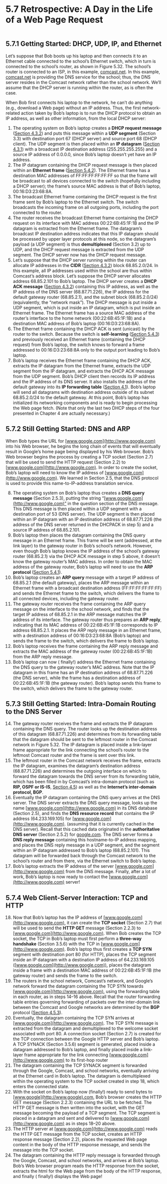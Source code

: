 # 5.7 Retrospective: A Day in the Life of a Web Page Request

<figure><img src="../.gitbook/assets/figure532.png" alt=""><figcaption></figcaption></figure>

## 5.7.1 Getting Started: DHCP, UDP, IP, and Ethernet

Let’s suppose that Bob boots up his laptop and then connects it to an Ethernet cable connected to the school’s Ethernet switch, which in turn is connected to the school’s router, as shown in Figure 5.32. The school’s router is connected to an ISP, in this example, [comcast.net](http://comcast.net). In this example, [comcast.net](http://comcast.net) is providing the DNS service for the school; thus, the DNS server resides in the Comcast network rather than the school network. We’ll assume that the DHCP server is running within the router, as is often the case.

When Bob first connects his laptop to the network, he can’t do anything (e.g., download a Web page) without an IP address. Thus, the first network-related action taken by Bob’s laptop is to run the DHCP protocol to obtain an IP address, as well as other information, from the local DHCP server:

1. The operating system on Bob’s laptop creates a **DHCP request message** ([Section 4.3.2](../4.-the-network-layer-data-plane/4.3-the-internet-protocol-ip-ipv4-addressing-ipv6-and-more.md#4.3.2-ipv4-addressing)) and puts this message within a **UDP segment** (Section 3.3) with destination port 67 (DHCP server) and source port 68 (DHCP client). The UDP segment is then placed within an **IP datagram** ([Section 4.3.1](../4.-the-network-layer-data-plane/4.3-the-internet-protocol-ip-ipv4-addressing-ipv6-and-more.md#4.3.1-ipv4-datagram-format)) with a broadcast IP destination address (255.255.255.255) and a source IP address of 0.0.0.0, since Bob’s laptop doesn’t yet have an IP address.
2. The IP datagram containing the DHCP request message is then placed within an **Ethernet frame** ([Section 5.4.2](5.4-switched-local-area-networks.md#5.4.2-ethernet)). The Ethernet frame has a destination MAC addresses of FF:FF:FF:FF:FF:FF so that the frame will be broadcast to all devices connected to the switch (hopefully including a DHCP server); the frame’s source MAC address is that of Bob’s laptop, 00:16:D3:23:68:8A.
3. The broadcast Ethernet frame containing the DHCP request is the first frame sent by Bob’s laptop to the Ethernet switch. The switch broadcasts the incoming frame on all outgoing ports, including the port connected to the router.
4. The router receives the broadcast Ethernet frame containing the DHCP request on its interface with MAC address 00:22:6B:45:1F:1B and the IP datagram is extracted from the Ethernet frame. The datagram’s broadcast IP destination address indicates that this IP datagram should be processed by upper layer protocols at this node, so the datagram’s payload (a UDP segment) is thus **demultiplexed** (Section 3.2) up to UDP, and the DHCP request message is extracted from the UDP segment. The DHCP server now has the DHCP request message.
5. Let’s suppose that the DHCP server running within the router can allocate IP addresses in the **CIDR** ([Section 4.3.2](../4.-the-network-layer-data-plane/4.3-the-internet-protocol-ip-ipv4-addressing-ipv6-and-more.md#4.3.2-ipv4-addressing)) block 68.85.2.0/24. In this example, all IP addresses used within the school are thus within Comcast’s address block. Let’s suppose the DHCP server allocates address 68.85.2.101 to Bob’s laptop. The DHCP server creates a **DHCP ACK message** ([Section 4.3.2](../4.-the-network-layer-data-plane/4.3-the-internet-protocol-ip-ipv4-addressing-ipv6-and-more.md#4.3.2-ipv4-addressing)) containing this IP address, as well as the IP address of the DNS server (68.87.71.226), the IP address for the default gateway router (68.85.2.1), and the subnet block (68.85.2.0/24) (equivalently, the “network mask”). The DHCP message is put inside a UDP segment, which is put inside an IP datagram, which is put inside an Ethernet frame. The Ethernet frame has a source MAC address of the router’s interface to the home network (00:22:6B:45:1F:1B) and a destination MAC address of Bob’s laptop (00:16:D3:23:68:8A).
6. The Ethernet frame containing the DHCP ACK is sent (unicast) by the router to the switch. Because the switch is **self-learning** ([Section 5.4.3](5.4-switched-local-area-networks.md#5.4.3-link-layer-switches)) and previously received an Ethernet frame (containing the DHCP request) from Bob’s laptop, the switch knows to forward a frame addressed to 00:16:D3:23:68:8A only to the output port leading to Bob’s laptop.
7. Bob’s laptop receives the Ethernet frame containing the DHCP ACK, extracts the IP datagram from the Ethernet frame, extracts the UDP segment from the IP datagram, and extracts the DHCP ACK message from the UDP segment. Bob’s DHCP client then records its IP address and the IP address of its DNS server. It also installs the address of the default gateway into its **IP forwarding table** ([Section 4.1](../4.-the-network-layer-data-plane/4.1-overview-of-network-layer.md)). Bob’s laptop will send all datagrams with destination address outside of its subnet 68.85.2.0/24 to the default gateway. At this point, Bob’s laptop has initialized its networking components and is ready to begin processing the Web page fetch. (Note that only the last two DHCP steps of the four presented in Chapter 4 are actually necessary.)

## 5.7.2 Still Getting Started: DNS and ARP

When Bob types the URL for [www.google.com](http://www.google.com) into his Web browser, he begins the long chain of events that will eventually result in Google’s home page being displayed by his Web browser. Bob’s Web browser begins the process by creating a TCP socket (Section 2.7) that will be used to send the HTTP request (Section 2.2) to [www.google.com](http://www.google.com). In order to create the socket, Bob’s laptop will need to know the IP address of [www.google.com](http://www.google.com). We learned in Section 2.5, that the DNS protocol is used to provide this name-to-IP-address translation service.

8. The operating system on Bob’s laptop thus creates a **DNS query message** (Section 2.5.3), putting the string “[www.google.com](http://www.google.com)” in the question section of the DNS message. This DNS message is then placed within a UDP segment with a destination port of 53 (DNS server). The UDP segment is then placed within an IP datagram with an IP destination address of 68.87.71.226 (the address of the DNS server returned in the DHCPACK in step 5) and a source IP address of 68.85.2.101.
9. Bob’s laptop then places the datagram containing the DNS query message in an Ethernet frame. This frame will be sent (addressed, at the link layer) to the gateway router in Bob’s school’s network. However, even though Bob’s laptop knows the IP address of the school’s gateway router (68.85.2.1) via the DHCP ACK message in step 5 above, it doesn’t know the gateway router’s MAC address. In order to obtain the MAC address of the gateway router, Bob’s laptop will need to use the **ARP protocol** ([Section 5.4.1](5.4-switched-local-area-networks.md#5.4.1-link-layer-addressing-and-arp)).
10. Bob’s laptop creates an **ARP query** message with a target IP address of 68.85.2.1 (the default gateway), places the ARP message within an Ethernet frame with a broadcast destination address (FF:FF:FF:FF:FF:FF) and sends the Ethernet frame to the switch, which delivers the frame to all connected devices, including the gateway router.
11. The gateway router receives the frame containing the ARP query message on the interface to the school network, and finds that the target IP address of 68.85.2.1 in the ARP message matches the IP address of its interface. The gateway router thus prepares an **ARP reply**, indicating that its MAC address of 00:22:6B:45:1F:1B corresponds to IP address 68.85.2.1. It places the ARP reply message in an Ethernet frame, with a destination address of 00:16:D3:23:68:8A (Bob’s laptop) and sends the frame to the switch, which delivers the frame to Bob’s laptop.
12. Bob’s laptop receives the frame containing the ARP reply message and extracts the MAC address of the gateway router (00:22:6B:45:1F:1B) from the ARP reply message.
13. Bob’s laptop can now ( finally!) address the Ethernet frame containing the DNS query to the gateway router’s MAC address. Note that the IP datagram in this frame has an IP destination address of 68.87.71.226 (the DNS server), while the frame has a destination address of 00:22:6B:45:1F:1B (the gateway router). Bob’s laptop sends this frame to the switch, which delivers the frame to the gateway router.

## 5.7.3 Still Getting Started: Intra-Domain Routing to the DNS Server

14. The gateway router receives the frame and extracts the IP datagram containing the DNS query. The router looks up the destination address of this datagram (68.87.71.226) and determines from its forwarding table that the datagram should be sent to the leftmost router in the Comcast network in Figure 5.32. The IP datagram is placed inside a link-layer frame appropriate for the link connecting the school’s router to the leftmost Comcast router and the frame is sent over this link.
15. The leftmost router in the Comcast network receives the frame, extracts the IP datagram, examines the datagram’s destination address (68.87.71.226) and determines the outgoing interface on which to forward the datagram towards the DNS server from its forwarding table, which has been filled in by Comcast’s intra-domain protocol (such as **RIP, OSPF or IS-IS**, [Section 4.5](../4.-the-network-layer-data-plane/4.5-routing-in-the-internet.md)) as well as the **Internet’s inter-domain protocol, BGP**.
16. Eventually the IP datagram containing the DNS query arrives at the DNS server. The DNS server extracts the DNS query message, looks up the name [www.google.com](http://www.google.com) in its DNS database (Section 2.5), and finds the **DNS resource record** that contains the IP address (64.233.169.105) for [www.google.com](http://www.google.com). (assuming that it is currently cached in the DNS server). Recall that this cached data originated in the **authoritative DNS server** (Section 2.5.2) for [google.com](http://google.com). The DNS server forms a **DNS reply message** containing this hostname-to-IP address mapping, and places the DNS reply message in a UDP segment, and the segment within an IP datagram addressed to Bob’s laptop (68.85.2.101). This datagram will be forwarded back through the Comcast network to the school’s router and from there, via the Ethernet switch to Bob’s laptop.
17. Bob’s laptop extracts the IP address of the server [www.google.com](http://www.google.com) from the DNS message. Finally, after a lot of work, Bob’s laptop is now ready to contact the [www.google.com](http://www.google.com) server!

## 5.7.4 Web Client-Server Interaction: TCP and HTTP

18. Now that Bob’s laptop has the IP address of [www.google.com](http://www.google.com), it can create the **TCP socket** (Section 2.7) that will be used to send the **HTTP GET** message (Section 2.2.3) to [www.google.com](http://www.google.com). When Bob creates the TCP socket, the TCP in Bob’s laptop must first perform a **three-way handshake** (Section 3.5.6) with the TCP in [www.google.com](http://www.google.com). Bob’s laptop thus first creates a **TCP SYN** segment with destination port 80 (for HTTP), places the TCP segment inside an IP datagram with a destination IP address of 64.233.169.105 ([www.google.com](http://www.google.com)), places the datagram inside a frame with a destination MAC address of 00:22:6B:45:1F:1B (the gateway router) and sends the frame to the switch.
19. The routers in the school network, Comcast’s network, and Google’s network forward the datagram containing the TCP SYN towards [www.google.com](http://www.google.com), using the forwarding table in each router, as in steps 14–16 above. Recall that the router forwarding table entries governing forwarding of packets over the inter-domain link between the Comcast and Google networks are determined by the **BGP** protocol ([Section 4.5.3](../4.-the-network-layer-data-plane/4.5-routing-in-the-internet.md#4.5.3-inter-as-routing-bgp)).
20. Eventually, the datagram containing the TCP SYN arrives at [www.google.com](http://www.google.com). The TCP SYN message is extracted from the datagram and demultiplexed to the welcome socket associated with port 80. A connection socket (Section 2.7) is created for the TCP connection between the Google HTTP server and Bob’s laptop. A TCP SYNACK (Section 3.5.6) segment is generated, placed inside a datagram addressed to Bob’s laptop, and finally placed inside a link-layer frame appropriate for the link connecting [www.google.com](http://www.google.com) to its first-hop router
21. The datagram containing the TCP SYNACK segment is forwarded through the Google, Comcast, and school networks, eventually arriving at the Ethernet card in Bob’s laptop. The datagram is demultiplexed within the operating system to the TCP socket created in step 18, which enters the connected state.
22. With the socket on Bob’s laptop now (finally!) ready to send bytes to [www.google](http://www.google).com, Bob’s browser creates the HTTP GET message (Section 2.2.3) containing the URL to be fetched. The HTTP GET message is then written into the socket, with the GET message becoming the payload of a TCP segment. The TCP segment is placed in a datagram and sent and delivered to [www.google.com](http://www.google.com) as in steps 18–20 above.
23. The HTTP server at [www.google.com](http://www.google.com) reads the HTTP GET message from the TCP socket, creates an HTTP response message (Section 2.2), places the requested Web page content in the body of the HTTP response message, and sends the message into the TCP socket.
24. The datagram containing the HTTP reply message is forwarded through the Google, Comcast, and school networks, and arrives at Bob’s laptop. Bob’s Web browser program reads the HTTP response from the socket, extracts the html for the Web page from the body of the HTTP response, and finally ( finally!) displays the Web page!
